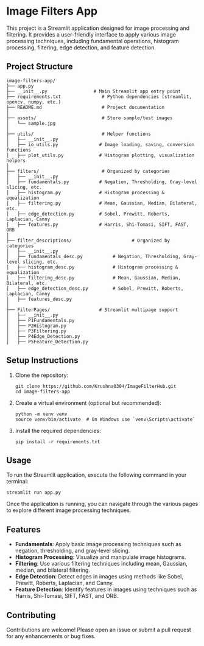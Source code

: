 # Image Filters App

This project is a Streamlit application designed for image processing and filtering. It provides a user-friendly interface to apply various image processing techniques, including fundamental operations, histogram processing, filtering, edge detection, and feature detection.

## Project Structure

```
image-filters-app/
├── app.py        
├── __init__.py                 # Main Streamlit app entry point
├── requirements.txt               # Python dependencies (streamlit, opencv, numpy, etc.)
├── README.md                      # Project documentation
│
├── assets/                        # Store sample/test images
│   └── sample.jpg
│
├── utils/                         # Helper functions
│   ├── __init__.py
│   ├── io_utils.py               # Image loading, saving, conversion functions
│   ├── plot_utils.py             # Histogram plotting, visualization helpers
│
├── filters/                       # Organized by categories
│   ├── __init__.py
│   ├── fundamentals.py           # Negation, Thresholding, Gray-level slicing, etc.
│   ├── histogram.py              # Histogram processing & equalization
│   ├── filtering.py              # Mean, Gaussian, Median, Bilateral, etc.
│   ├── edge_detection.py         # Sobel, Prewitt, Roberts, Laplacian, Canny
│   ├── features.py               # Harris, Shi-Tomasi, SIFT, FAST, ORB
│
├── filter_descriptions/                      # Organized by categories
│   ├── __init__.py
│   ├── fundamentals_desc.py           # Negation, Thresholding, Gray-level slicing, etc.
│   ├── histogram_desc.py              # Histogram processing & equalization
│   ├── filtering_desc.py              # Mean, Gaussian, Median, Bilateral, etc.
│   ├── edge_detection_desc.py         # Sobel, Prewitt, Roberts, Laplacian, Canny
│   ├── features_desc.py   
│  
├── FilterPages/                  # Streamlit multipage support
│   ├── __init__.py                     
│   ├── P1Fundamentals.py
│   ├── P2Histogram.py
│   ├── P3Filtering.py
│   ├── P4Edge_Detection.py
│   ├── P5Feature_Detection.py
```


## Setup Instructions

1. Clone the repository:
   ```
   git clone https://github.com/Krushna0304/ImageFilterHub.git
   cd image-filters-app
   ```

2. Create a virtual environment (optional but recommended):
   ```
   python -m venv venv
   source venv/bin/activate  # On Windows use `venv\Scripts\activate`
   ```

3. Install the required dependencies:
   ```
   pip install -r requirements.txt
   ```

## Usage

To run the Streamlit application, execute the following command in your terminal:
```
streamlit run app.py
```

Once the application is running, you can navigate through the various pages to explore different image processing techniques.

## Features

- **Fundamentals**: Apply basic image processing techniques such as negation, thresholding, and gray-level slicing.
- **Histogram Processing**: Visualize and manipulate image histograms.
- **Filtering**: Use various filtering techniques including mean, Gaussian, median, and bilateral filtering.
- **Edge Detection**: Detect edges in images using methods like Sobel, Prewitt, Roberts, Laplacian, and Canny.
- **Feature Detection**: Identify features in images using techniques such as Harris, Shi-Tomasi, SIFT, FAST, and ORB.

## Contributing

Contributions are welcome! Please open an issue or submit a pull request for any enhancements or bug fixes.